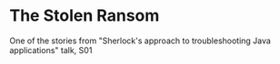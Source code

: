 # The Stolen Ransom
One of the stories from "Sherlock's approach to troubleshooting Java applications" talk, S01

